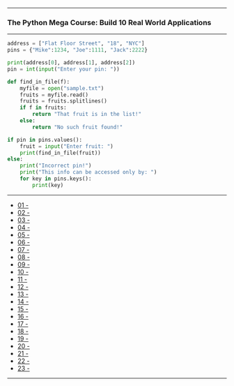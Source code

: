 
---

### The Python Mega Course: Build 10 Real World Applications

---

```python
address = ["Flat Floor Street", "18", "NYC"]
pins = {"Mike":1234, "Joe":1111, "Jack":2222}

print(address[0], address[1], address[2])
pin = int(input("Enter your pin: "))

def find_in_file(f):
    myfile = open("sample.txt")
    fruits = myfile.read()
    fruits = fruits.splitlines()
    if f in fruits:
        return "That fruit is in the list!"
    else:
        return "No such fruit found!"

if pin in pins.values():
    fruit = input("Enter fruit: ")
    print(find_in_file(fruit))
else:
    print("Incorrect pin!")
    print("This info can be accessed only by: ")
    for key in pins.keys():
        print(key)
```

---

* [01 - ]()
* [02 - ]()
* [03 - ]()
* [04 - ]()
* [05 - ]()
* [06 - ]()
* [07 - ]()
* [08 - ]()
* [09 - ]()
* [10 - ]()
* [11 - ]()
* [12 - ]()
* [13 - ]()
* [14 - ]()
* [15 - ]()
* [16 - ]()
* [17 - ]()
* [18 - ]()
* [19 - ]()
* [20 - ]()
* [21 - ]()
* [22 - ]()
* [23 - ]()

---
